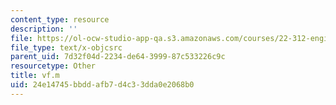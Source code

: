 ```yaml
---
content_type: resource
description: ''
file: https://ol-ocw-studio-app-qa.s3.amazonaws.com/courses/22-312-engineering-of-nuclear-reactors-fall-2015/24e14745bbddafb7d4c33dda0e2068b0_vf.m
file_type: text/x-objcsrc
parent_uid: 7d32f04d-2234-de64-3999-87c533226c9c
resourcetype: Other
title: vf.m
uid: 24e14745-bbdd-afb7-d4c3-3dda0e2068b0
---
```

